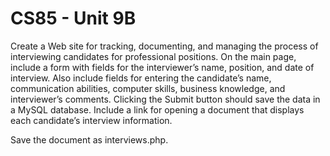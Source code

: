 # CS85 - Unit 9B

Create a Web site for tracking, documenting, and managing the process of interviewing candidates for professional positions. On the main page, include a form with fields for the interviewer’s name, position, and date of interview. Also include fields for entering the candidate’s name, communication abilities, computer skills, business knowledge, and interviewer’s comments. Clicking the Submit button should save the data in a MySQL database. Include a link for opening a document that displays each candidate’s interview information.

Save the document as interviews.php.
